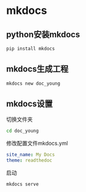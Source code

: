 # mkdocs

## python安装mkdocs

```bash
pip install mkdocs
```
## mkdocs生成工程
```bash
mkdocs new doc_young
```

## mkdocs设置
切换文件夹
```bash
cd doc_young
```
修改配置文件mkdocs.yml
```yml
site_name: My Docs
theme: readthedoc
```
启动
```bash
mkdocs serve
```

